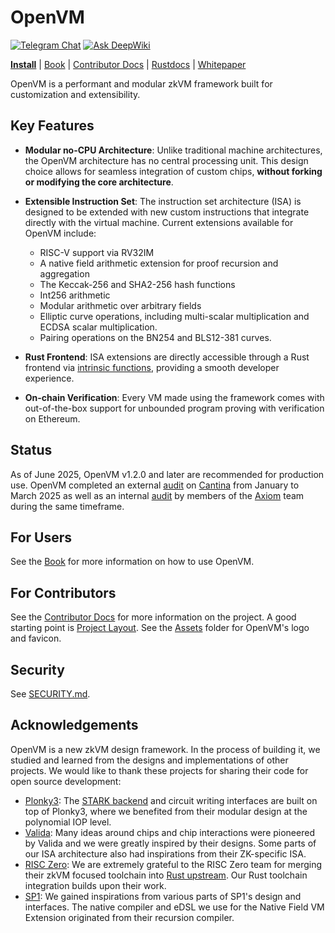 # OpenVM

[![Telegram Chat][tg-badge]][tg-url] [![Ask DeepWiki](https://deepwiki.com/badge.svg)](https://deepwiki.com/openvm-org/openvm)

[**Install**](https://book.openvm.dev/getting-started/install)
| [Book](https://book.openvm.dev)
| [Contributor Docs](./docs)
| [Rustdocs](https://docs.openvm.dev/openvm)
| [Whitepaper](https://openvm.dev/whitepaper.pdf)

[tg-badge]: https://img.shields.io/endpoint?color=neon&logo=telegram&label=chat&url=https://tg.sumanjay.workers.dev/openvm

OpenVM is a performant and modular zkVM framework built for customization and extensibility.

## Key Features

- **Modular no-CPU Architecture**: Unlike traditional machine architectures, the OpenVM architecture has no central processing unit. This design choice allows for seamless integration of custom chips, **without forking or modifying the core architecture**.

- **Extensible Instruction Set**: The instruction set architecture (ISA) is designed to be extended with new custom instructions that integrate directly with the virtual machine. Current extensions available for OpenVM include:

  - RISC-V support via RV32IM
  - A native field arithmetic extension for proof recursion and aggregation
  - The Keccak-256 and SHA2-256 hash functions
  - Int256 arithmetic
  - Modular arithmetic over arbitrary fields
  - Elliptic curve operations, including multi-scalar multiplication and ECDSA scalar multiplication.
  - Pairing operations on the BN254 and BLS12-381 curves.

- **Rust Frontend**: ISA extensions are directly accessible through a Rust frontend via [intrinsic functions](https://en.wikipedia.org/wiki/Intrinsic_function), providing a smooth developer experience.

- **On-chain Verification**: Every VM made using the framework comes with out-of-the-box support for unbounded program proving with verification on Ethereum.

## Status

As of June 2025, OpenVM v1.2.0 and later are recommended for production use. OpenVM completed an external [audit](https://github.com/openvm-org/openvm/blob/main/audits/v1-cantina-report.pdf) on [Cantina](https://cantina.xyz/) from January to March 2025 as well as an internal [audit](https://github.com/openvm-org/openvm/blob/main/audits/v1-internal/README.md) by members of the [Axiom](https://axiom.xyz/) team during the same timeframe.

## For Users

See the [Book](https://book.openvm.dev) for more information on how to use OpenVM.

## For Contributors

See the [Contributor Docs](./docs) for more information on the project. A good starting point is [Project Layout](./docs/repo/layout.md). See the [Assets](https://github.com/openvm-org/openvm/tree/main/assets) folder for OpenVM's logo and favicon.

## Security

See [SECURITY.md](./SECURITY.md).

## Acknowledgements

OpenVM is a new zkVM design framework. In the process of building it, we studied and learned from the designs and implementations of other projects. We would like to thank these projects for sharing their code for open source development:

- [Plonky3](https://github.com/Plonky3/Plonky3): The [STARK backend](https://github.com/openvm-org/stark-backend) and circuit writing interfaces are built on top of Plonky3, where we benefited from their modular design at the polynomial IOP level.
- [Valida](https://github.com/valida-xyz/valida): Many ideas around chips and chip interactions were pioneered by Valida and we were greatly inspired by their designs. Some parts of our ISA architecture also had inspirations from their ZK-specific ISA.
- [RISC Zero](https://github.com/risc0/risc0): We are extremely grateful to the RISC Zero team for merging their zkVM focused toolchain into [Rust upstream](https://doc.rust-lang.org/rustc/platform-support/riscv32im-risc0-zkvm-elf.html). Our Rust toolchain integration builds upon their work.
- [SP1](https://github.com/succinctlabs/sp1): We gained inspirations from various parts of SP1's design and interfaces. The native compiler and eDSL we use for the Native Field VM Extension originated from their recursion compiler.

[tg-url]: https://t.me/openvm
